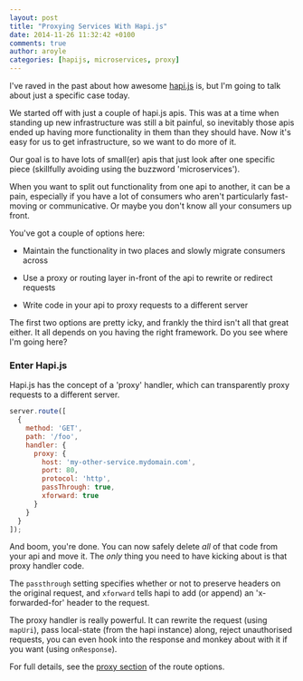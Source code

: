```yaml
---
layout: post
title: "Proxying Services With Hapi.js"
date: 2014-11-26 11:32:42 +0100
comments: true
author: aroyle
categories: [hapijs, microservices, proxy]
---
```

I've raved in the past about how awesome [hapi.js](http://hapijs.com) is, but I'm going to talk about just a specific case today.

We started off with just a couple of hapi.js apis. This was at a time when standing up new infrastructure was still a bit painful, so inevitably those apis ended up having more functionality in them than they should have. Now it's easy for us to get infrastructure, so we want to do more of it.

Our goal is to have lots of small(er) apis that just look after one specific piece (skillfully avoiding using the buzzword 'microservices').

When you want to split out functionality from one api to another, it can be a pain, especially if you have a lot of consumers who aren't particularly fast-moving or communicative. Or maybe you don't know all your consumers up front.

You've got a couple of options here:

* Maintain the functionality in two places and slowly migrate consumers across

* Use a proxy or routing layer in-front of the api to rewrite or redirect requests

* Write code in your api to proxy requests to a different server

The first two options are pretty icky, and frankly the third isn't all that great either. It all depends on you having the right framework. Do you see where I'm going here?

### Enter Hapi.js

Hapi.js has the concept of a 'proxy' handler, which can transparently proxy requests to a different server.

```javascript
server.route([
  {
    method: 'GET',
    path: '/foo',
    handler: {
      proxy: {
        host: 'my-other-service.mydomain.com',
        port: 80,
        protocol: 'http',
        passThrough: true,
        xforward: true
      }
    }
  }
]);
```

And boom, you're done. You can now safely delete *all* of that code from your api and move it. The *only* thing you need to have kicking about is that proxy handler code.

The `passthrough` setting specifies whether or not to preserve headers on the original request, and `xforward` tells hapi to add (or append) an 'x-forwarded-for' header to the request.

The proxy handler is really powerful. It can rewrite the request (using `mapUri`), pass local-state (from the hapi instance) along, reject unauthorised requests, you can even hook into the response and monkey about with it if you want (using `onResponse`).

For full details, see the [proxy section](http://hapijs.com/api/v7.5.2#route-options) of the route options.
